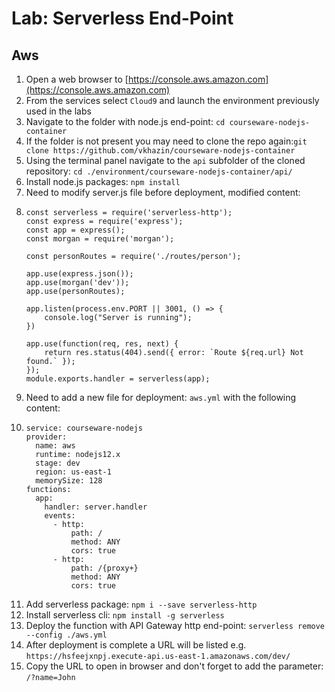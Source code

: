 # Lab: Serverless End-Point

## Aws

1. Open a web browser to [https://console.aws.amazon.com](https://console.aws.amazon.com)
2. From the services select `Cloud9` and launch the environment previously used in the labs
3. Navigate to the folder with node.js end-point: `cd courseware-nodejs-container`
4. If the folder is not present you may need to clone the repo again:`git clone https://github.com/vkhazin/courseware-nodejs-container`
5. Using the terminal panel navigate to the `api` subfolder of the cloned repository: `cd ./environment/courseware-nodejs-container/api/`
6. Install node.js packages: `npm install`
7. Need to modify server.js file before deployment, modified content:
8.     const serverless = require('serverless-http');
       const express = require('express');
       const app = express();
       const morgan = require('morgan');

       const personRoutes = require('./routes/person');

       app.use(express.json());
       app.use(morgan('dev'));
       app.use(personRoutes);

       app.listen(process.env.PORT || 3001, () => {
           console.log("Server is running");
       })

       app.use(function(req, res, next) {
           return res.status(404).send({ error: `Route ${req.url} Not found.` });
       });
       module.exports.handler = serverless(app);
9. Need to add a new file for deployment:  `aws.yml` with the following content:
10. ```
    service: courseware-nodejs
    provider:
      name: aws
      runtime: nodejs12.x
      stage: dev
      region: us-east-1
      memorySize: 128
    functions:
      app:
        handler: server.handler
        events: 
          - http: 
              path: /
              method: ANY
              cors: true
          - http: 
              path: /{proxy+}
              method: ANY
              cors: true
    ```
11. Add serverless package: `npm i --save serverless-http`
12. Install serverless cli: `npm install -g serverless`
13. Deploy the function with API Gateway http end-point: `serverless remove --config ./aws.yml `
14. After deployment is complete a URL will be listed e.g. `https://hsfeejxnpj.execute-api.us-east-1.amazonaws.com/dev/`
15. Copy the URL to open in browser and don't forget to add the parameter: `/?name=John`



